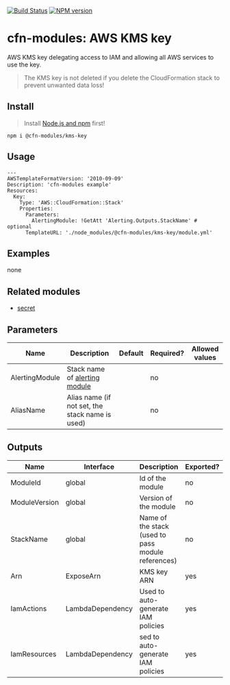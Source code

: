 [![Build Status](https://travis-ci.org/cfn-modules/kms-key.svg?branch=master)](https://travis-ci.org/cfn-modules/kms-key)
[![NPM version](https://img.shields.io/npm/v/@cfn-modules/kms-key.svg)](https://www.npmjs.com/package/@cfn-modules/kms-key)

# cfn-modules: AWS KMS key

AWS KMS key delegating access to IAM and allowing all AWS services to use the key.

> The KMS key is not deleted if you delete the CloudFormation stack to prevent unwanted data loss!

## Install

> Install [Node.js and npm](https://nodejs.org/) first!

```
npm i @cfn-modules/kms-key
```

## Usage

```
---
AWSTemplateFormatVersion: '2010-09-09'
Description: 'cfn-modules example'
Resources:
  Key:
    Type: 'AWS::CloudFormation::Stack'
    Properties:
      Parameters:
        AlertingModule: !GetAtt 'Alerting.Outputs.StackName' # optional
      TemplateURL: './node_modules/@cfn-modules/kms-key/module.yml'
```

## Examples

none

## Related modules

* [secret](https://github.com/cfn-modules/secret)

## Parameters

<table>
  <thead>
    <tr>
      <th>Name</th>
      <th>Description</th>
      <th>Default</th>
      <th>Required?</th>
      <th>Allowed values</th>
    </tr>
  </thead>
  <tbody>
    <tr>
      <td>AlertingModule</td>
      <td>Stack name of <a href="https://www.npmjs.com/package/@cfn-modules/alerting">alerting module</a></td>
      <td></td>
      <td>no</td>
      <td></td>
    </tr>
    <tr>
      <td>AliasName</td>
      <td>Alias name (if not set, the stack name is used)</td>
      <td></td>
      <td>no</td>
      <td></td>
    </tr>
  </tbody>
</table>

## Outputs

<table>
  <thead>
    <tr>
      <th>Name</th>
      <th>Interface</th>
      <th>Description</th>
      <th>Exported?</th>
    </tr>
  </thead>
  <tbody>
    <tr>
      <td>ModuleId</td>
      <td>global</td>
      <td>Id of the module</td>
      <td>no</td>
    </tr>
    <tr>
      <td>ModuleVersion</td>
      <td>global</td>
      <td>Version of the module</td>
      <td>no</td>
    </tr>
    <tr>
      <td>StackName</td>
      <td>global</td>
      <td>Name of the stack (used to pass module references)</td>
      <td>no</td>
    </tr>
    <tr>
      <td>Arn</td>
      <td>ExposeArn</td>
      <td>KMS key ARN</td>
      <td>yes</td>
    </tr>
    <tr>
      <td>IamActions</td>
      <td>LambdaDependency</td>
      <td>Used to auto-generate IAM policies</td>
      <td>yes</td>
    </tr>
    <tr>
      <td>IamResources</td>
      <td>LambdaDependency</td>
      <td>sed to auto-generate IAM policies</td>
      <td>yes</td>
    </tr>
  </tbody>
</table>
